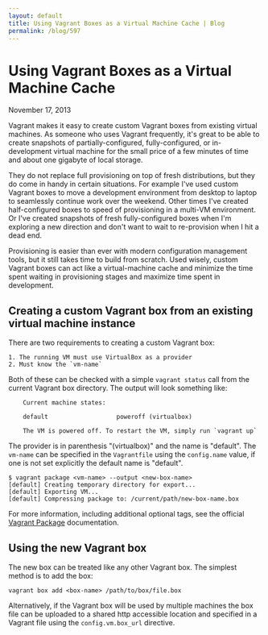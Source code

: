 ```yaml
---
layout: default
title: Using Vagrant Boxes as a Virtual Machine Cache | Blog
permalink: /blog/597
---
```


Using Vagrant Boxes as a Virtual Machine Cache
==============================================

November 17, 2013

Vagrant makes it easy to create custom Vagrant boxes from existing virtual
machines. As someone who uses Vagrant frequently, it's great to be able to
create snapshots of partially-configured, fully-configured, or in-development
virtual machine for the small price of a few minutes of time and about one
gigabyte of local storage.

They do not replace full provisioning on top of fresh distributions, but they
do come in handy in certain situations. For example I've used custom Vagrant
boxes to move a development environment from desktop to laptop to seamlessly
continue work over the weekend. Other times I've created half-configured boxes
to speed of provisioning in a multi-VM environment. Or I've created snapshots
of fresh fully-configured boxes when I'm exploring a new direction and don't
want to wait to re-provision when I hit a dead end.

Provisioning is easier than ever with modern configuration management tools,
but it still takes time to build from scratch. Used wisely, custom Vagrant
boxes can act like a virtual-machine cache and minimize the time spent waiting
in provisioning stages and maximize time spent in development.

Creating a custom Vagrant box from an existing virtual machine instance
-----------------------------------------------------------------------

There are two requirements to creating a custom Vagrant box:

	1. The running VM must use VirtualBox as a provider
	2. Must know the `vm-name`

Both of these can be checked with a simple `vagrant status` call from the
current Vagrant box directory. The output will look something like:

```
	Current machine states:

	default                   poweroff (virtualbox)

	The VM is powered off. To restart the VM, simply run `vagrant up`
```

The provider is in parenthesis "(virtualbox)" and the name is "default". The
`vm-name` can be specified in the `Vagrantfile` using the `config.name` value,
if one is not set explicitly the default name is "default".

	$ vagrant package <vm-name> --output <new-box-name>
	[default] Creating temporary directory for export...
	[default] Exporting VM...
	[default] Compressing package to: /current/path/new-box-name.box

For more information, including additional optional tags, see the official
[Vagrant Package](http://docs.vagrantup.com/v2/cli/package.html) documentation.

Using the new Vagrant box
-------------------------

The new box can be treated like any other Vagrant box. The simplest method is
to add the box:

	vagrant box add <box-name> /path/to/box/file.box

Alternatively, if the Vagrant box will be used by multiple machines the box
file can be uploaded to a shared http accessible location and specified in a
Vagrant file using the `config.vm.box_url` directive.
